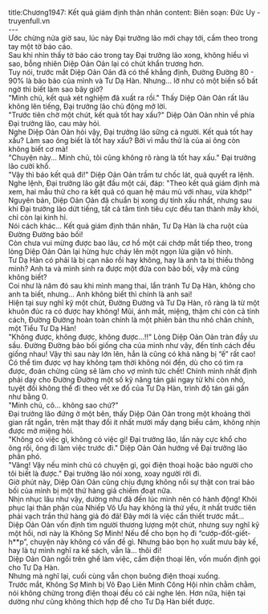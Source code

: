 title:Chương1947: Kết quả giám định thân nhân
content:
Biên soạn: Đức Uy - truyenfull.vn<br>---<br>Ước chừng nửa giờ sau, lúc này Đại trưởng lão mới chạy tới, cầm theo trong tay một tờ báo cáo.<br>Sau khi nhìn thấy tờ báo cáo trong tay Đại trưởng lão xong, không hiểu vì sao, bỗng nhiên Diệp Oản Oản lại có chút khẩn trương hơn.<br>Tuy nói, trước mắt Diệp Oản Oản đã có thể khẳng định, Đường Đường 80 - 90% là bảo bảo của mình và Tư Dạ Hàn. Nhưng... lỡ như có một biến số bất ngờ thì biết làm sao bây giờ?<br>"Minh chủ, kết quả xét nghiệm đã xuất ra rồi." Thấy Diệp Oản Oản rất lâu không lên tiếng, Đại trưởng lão chủ động mở lời.<br>"Trước tiên chờ một chút, kết quả tốt hay xấu?" Diệp Oản Oản nhìn về phía Đại trưởng lão, cau mày hỏi.<br>Nghe Diệp Oản Oản hỏi vậy, Đại trưởng lão sững cả người. Kết quả tốt hay xấu? Làm sao ông biết là tốt hay xấu? Bởi vì mẫu thử là của ai ông còn không biết cơ mà!<br>"Chuyện này... Minh chủ, tôi cũng không rõ ràng là tốt hay xấu." Đại trưởng lão cười khổ.<br>"Vậy thì báo kết quả đi!" Diệp Oản Oản trầm tư chốc lát, quả quyết ra lệnh.<br>Nghe lệnh, Đại trưởng lão gật đầu một cái, đáp: "Theo kết quả giám định mà xem, hai mẫu thử cho ra kết quả có quan hệ máu mủ với nhau, vừa khớp!"<br>Nguyên bản, Diệp Oản Oản đã chuẩn bị xong dự tính xấu nhất, nhưng sau khi Đại trưởng lão dứt tiếng, tất cả tâm tình tiêu cực đều tan thành mây khói, chỉ còn lại kinh hỉ.<br>Nói cách khác... Kết quả giám định thân nhân, Tư Dạ Hàn là cha ruột của Đường Đường bảo bối!<br>Còn chưa vui mừng được bao lâu, cơ hồ một cái chớp mắt tiếp theo, trong lòng Diệp Oản Oản lại hừng hực cháy lên một ngọn lửa giận vô hình.<br>Tư Dạ Hàn có phải là bị cạn não rồi hay không, hay là anh ta bị thiếu thông minh? Anh ta và mình sinh ra được một đứa con bảo bối, vậy mà cũng không biết?<br>Coi như là năm đó sau khi mình mang thai, lẩn tránh Tư Dạ Hàn, không cho anh ta biết, nhưng... Anh không biết thì chính là anh sai!<br>Hiện tại suy nghĩ kỹ một chút, Đường Đường và Tư Dạ Hàn, rõ ràng là từ một khuôn đúc ra có được hay không! Mũi, ánh mắt, miệng, thậm chí còn cả tính cách, Đường Đường hoàn toàn chính là một phiên bản thu nhỏ chân chính, một Tiểu Tư Dạ Hàn!<br>"Không được, không được, không được...!!" Lòng Diệp Oản Oản tràn đầy ưu sầu. Đường Đường bảo bối giống cha của mình như vậy, đến tính cách đều giống nhau! Vậy thì sau này lớn lên, hẳn là cũng có khả năng bị “ế” rất cao! Có thể tìm được vợ hay không tạm thời không nói đến, dù cho có tìm ra được, đoán chừng cũng sẽ làm cho vợ mình tức chết! Chính mình nhất định phải dạy cho Đường Đường một số kỹ năng tán gái ngay từ khi còn nhỏ, tuyệt đối không thể đi theo vết xe đổ của Tư Dạ Hàn, trình độ tán gái gần như bằng 0.<br>"Minh chủ, cô... không sao chứ?"<br>Đại trưởng lão đứng ở một bên, thấy Diệp Oản Oản trong một khoảng thời gian rất ngắn, trên mặt thay đổi ít nhất mười mấy dạng biểu cảm, không nhịn được mở miệng hỏi.<br>"Không có việc gì, không có việc gì! Đại trưởng lão, lần này cực khổ cho ông rồi, ông đi làm việc trước đi." Diệp Oản Oản hướng về Đại trưởng lão phân phó.<br>"Vâng! Vậy nếu minh chủ có chuyện gì, gọi điện thoại hoặc bảo người cho tôi biết là được." Đại trưởng lão nói xong, xoay người rời đi.<br>Giờ phút này, Diệp Oản Oản cũng chịu đựng không nổi sự thật con trai bảo bối của mình bị một thứ hàng giả chiếm đoạt nữa.<br>Nhịn nhục lâu như vậy, dường như đã đến lúc mình nên có hành động! Khôi phục lại thân phận của Nhiếp Vô Ưu hay không là thứ yếu, ít nhất trước tiên phải vạch trần thứ hàng giả đó đã! Đây mới là việc cần thiết trước mắt…<br>Diệp Oản Oản vốn định tìm người thương lượng một chút, nhưng suy nghĩ kỹ một hồi, nơi này là Không Sợ Minh! Nếu để cho bọn họ đi “cướp-đốt-giết-h**p”, chuyện này không có vấn đề gì. Nhưng bảo bọn họ xuất mưu bày kế, hay là tự mình nghĩ ra kế sách, vẫn là… thôi đi!<br>Diệp Oản Oản ngồi trên ghế làm việc, cầm điện thoại lên, vốn muốn định gọi cho Tư Dạ Hàn.<br>Nhưng mà nghĩ lại, cuối cùng vẫn chọn buông điện thoại xuống.<br>Trước mắt, Không Sợ Minh bị Võ Đạo Liên Minh Công Hội nhìn chằm chằm, nói không chừng trong điện thoại đều có cài nghe lén. Hơn nữa, hiện tại dường như cũng không thích hợp để cho Tư Dạ Hàn biết được.